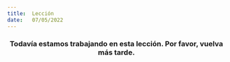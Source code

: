 ```yaml
---
title:  Lección
date:   07/05/2022
---
```


### <center>Todavía estamos trabajando en esta lección. Por favor, vuelva más tarde.</center>